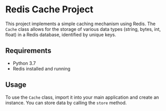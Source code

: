 # Redis Cache Project

This project implements a simple caching mechanism using Redis. The `Cache` class allows for the storage of various data types (string, bytes, int, float) in a Redis database, identified by unique keys.

## Requirements

- Python 3.7
- Redis installed and running

## Usage

To use the `Cache` class, import it into your main application and create an instance. You can store data by calling the `store` method.